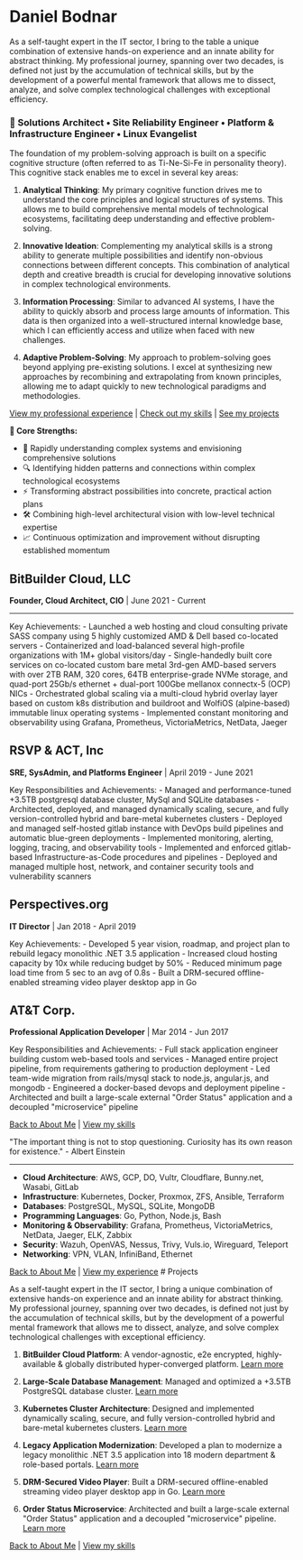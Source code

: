 # Daniel Bodnar

As a self-taught expert in the IT sector, I bring to the table a unique combination of extensive hands-on experience and an innate ability for abstract thinking.
My professional journey, spanning over two decades, is defined not just by the accumulation of technical skills, but by the development of a powerful mental framework that allows me to dissect, analyze, and solve complex technological challenges with exceptional efficiency.

### 🚀 Solutions Architect • Site Reliability Engineer • Platform & Infrastructure Engineer • Linux Evangelist

The foundation of my problem-solving approach is built on a specific cognitive structure (often referred to as Ti-Ne-Si-Fe in personality theory).
This cognitive stack enables me to excel in several key areas:

1.  **Analytical Thinking**: My primary cognitive function drives me to understand the core principles and logical structures of systems.
    This allows me to build comprehensive mental models of technological ecosystems, facilitating deep understanding and effective problem-solving.

2.  **Innovative Ideation**: Complementing my analytical skills is a strong ability to generate multiple possibilities and identify non-obvious connections between different concepts.
    This combination of analytical depth and creative breadth is crucial for developing innovative solutions in complex technological environments.

3.  **Information Processing**: Similar to advanced AI systems, I have the ability to quickly absorb and process large amounts of information.
    This data is then organized into a well-structured internal knowledge base, which I can efficiently access and utilize when faced with new challenges.

4.  **Adaptive Problem-Solving**: My approach to problem-solving goes beyond applying pre-existing solutions.
    I excel at synthesizing new approaches by recombining and extrapolating from known principles, allowing me to adapt quickly to new technological paradigms and methodologies.

[View my professional experience] \| [Check out my skills] \| [See my projects]

**🎯 Core Strengths:**
- 🧠 Rapidly understanding complex systems and envisioning comprehensive solutions
- 🔍 Identifying hidden patterns and connections within complex technological ecosystems
- ⚡ Transforming abstract possibilities into concrete, practical action plans
- 🛠️ Combining high-level architectural vision with low-level technical expertise
- 📈 Continuous optimization and improvement without disrupting established momentum

## BitBuilder Cloud, LLC

**Founder, Cloud Architect, CIO** \| June 2021 - Current

------------------------------------------------------------------------

Key Achievements: - Launched a web hosting and cloud consulting private SASS company using 5 highly customized AMD & Dell based co-located servers - Containerized and load-balanced several high-profile organizations with 1M+ global visitors/day - Single-handedly built core services on co-located custom bare metal 3rd-gen AMD-based servers with over 2TB RAM, 320 cores, 64TB enterprise-grade NVMe storage, and quad-port 25Gb/s ethernet + dual-port 100Gbe mellanox connectx-5 (OCP) NICs - Orchestrated global scaling via a multi-cloud hybrid overlay layer based on custom k8s distribution and buildroot and WolfiOS (alpine-based) immutable linux operating systems - Implemented constant monitoring and observability using Grafana, Prometheus, VictoriaMetrics, NetData, Jaeger

## RSVP & ACT, Inc

**SRE, SysAdmin, and Platforms Engineer** \| April 2019 - June 2021

Key Responsibilities and Achievements: - Managed and performance-tuned +3.5TB postgresql database cluster, MySql and SQLite databases - Architected, deployed, and managed dynamically scaling, secure, and fully version-controlled hybrid and bare-metal kubernetes clusters - Deployed and managed self-hosted gitlab instance with DevOps build pipelines and automatic blue-green deployments - Implemented monitoring, alerting, logging, tracing, and observability tools - Implemented and enforced gitlab-based Infrastructure-as-Code procedures and pipelines - Deployed and managed multiple host, network, and container security tools and vulnerability scanners

## Perspectives.org

**IT Director** \| Jan 2018 - April 2019

Key Achievements: - Developed 5 year vision, roadmap, and project plan to rebuild legacy monolithic .NET 3.5 application - Increased cloud hosting capacity by 10x while reducing budget by 50% - Reduced minimum page load time from 5 sec to an avg of 0.8s - Built a DRM-secured offline-enabled streaming video player desktop app in Go

## AT&T Corp.

**Professional Application Developer** \| Mar 2014 - Jun 2017

Key Responsibilities and Achievements: - Full stack application engineer building custom web-based tools and services - Managed entire project pipeline, from requirements gathering to production deployment - Led team-wide migration from rails/mysql stack to node.js, angular.js, and mongodb - Engineered a docker-based devops and deployment pipeline - Architected and built a large-scale external "Order Status" application and a decoupled "microservice" pipeline

[Back to About Me] \| [View my skills][Check out my skills]

"The important thing is not to stop questioning. Curiosity has its own reason for existence." - Albert Einstein

---

-   **Cloud Architecture**: AWS, GCP, DO, Vultr, Cloudflare, Bunny.net, Wasabi, GitLab
-   **Infrastructure**: Kubernetes, Docker, Proxmox, ZFS, Ansible, Terraform
-   **Databases**: PostgreSQL, MySQL, SQLite, MongoDB
-   **Programming Languages**: Go, Python, Node.js, Bash
-   **Monitoring & Observability**: Grafana, Prometheus, VictoriaMetrics, NetData, Jaeger, ELK, Zabbix
-   **Security**: Wazuh, OpenVAS, Nessus, Trivy, Vuls.io, Wireguard, Teleport
-   **Networking**: VPN, VLAN, InfiniBand, Ethernet

[Back to About Me] \| [View my experience][View my professional experience] \# Projects

As a self-taught expert in the IT sector, I bring a unique combination of extensive hands-on experience and an innate ability for abstract thinking. My professional journey, spanning over two decades, is defined not just by the accumulation of technical skills, but by the development of a powerful mental framework that allows me to dissect, analyze, and solve complex technological challenges with exceptional efficiency.

1.  **BitBuilder Cloud Platform**: A vendor-agnostic, e2e encrypted, highly-available & globally distributed hyper-converged platform.
    [Learn more]

2.  **Large-Scale Database Management**: Managed and optimized a +3.5TB PostgreSQL database cluster.
    [Learn more][1]

3.  **Kubernetes Cluster Architecture**: Designed and implemented dynamically scaling, secure, and fully version-controlled hybrid and bare-metal kubernetes clusters.
    [Learn more][1]

4.  **Legacy Application Modernization**: Developed a plan to modernize a legacy monolithic .NET 3.5 application into 18 modern department & role-based portals.
    [Learn more][2]

5.  **DRM-Secured Video Player**: Built a DRM-secured offline-enabled streaming video player desktop app in Go.
    [Learn more][2]

6.  **Order Status Microservice**: Architected and built a large-scale external "Order Status" application and a decoupled "microservice" pipeline.
    [Learn more][3]

[Back to About Me] \| [View my skills][Check out my skills]

  [View my professional experience]: /experience
  [Check out my skills]: /skills
  [See my projects]: /projects
  [Back to About Me]: /about
  [Learn more]: /experience#bitbuilder-cloud-llc
  [1]: /experience#rsvp--act-inc
  [2]: /experience#perspectivesorg
  [3]: /experience#att-corp
